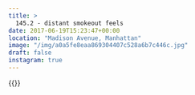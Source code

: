 ```yaml
---
title: >
  145.2 - distant smokeout feels
date: 2017-06-19T15:23:47+00:00
location: "Madison Avenue, Manhattan"
image: "/img/a0a5fe8eaa869304407c528a6b7c446c.jpg"
draft: false
instagram: true
---
```


{{<photo src="/img/a0a5fe8eaa869304407c528a6b7c446c.jpg">}}
